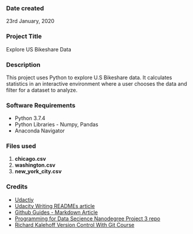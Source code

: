 ### Date created
23rd January, 2020

### Project Title
Explore US Bikeshare Data

### Description
This project uses Python to explore U.S Bikeshare data. It calculates statistics in an interactive environment where a user chooses the data and filter for a dataset to analyze.

### Software Requirements
* Python 3.7.4
* Python Libraries - Numpy, Pandas
* Anaconda Navigator

### Files used
1. **chicago.csv**
2. **washington.csv**
3. **new_york_city.csv**

### Credits
* [Udactiy](https://www.udacity.com/)
* [Udacity Writing READMEs article](https://www.udacity.com/course/writing-readmes--ud777)
* [Github Guides - Markdown Article](https://guides.github.com/features/mastering-markdown/#intro)
* [Programming for Data Secience Nanodegree Project 3 repo](https://github.com/udacity/pdsnd_github)
* [Richard Kalehoff Version Control With Git Course](https://www.udacity.com/course/version-control-with-git--ud123)
